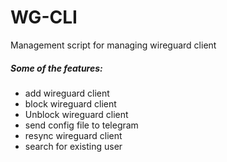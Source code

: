 # WG-CLI
Management script for managing wireguard client

##### Some of the features:
* add wireguard client
* block wireguard client
* Unblock wireguard client
* send config file to telegram
* resync wireguard client
* search for existing user